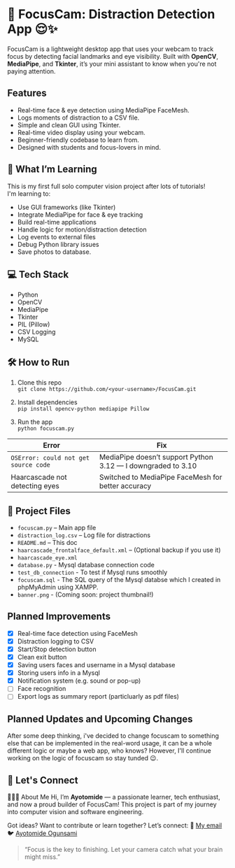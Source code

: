 # 🎯 FocusCam: Distraction Detection App 😌✨

FocusCam is a lightweight desktop app that uses your webcam to track focus by detecting facial landmarks and eye visibility. Built with **OpenCV**, **MediaPipe**, and **Tkinter**, it’s your mini assistant to know when you're not paying attention. 

## Features
- Real-time face & eye detection using MediaPipe FaceMesh.
- Logs moments of distraction to a CSV file.
- Simple and clean GUI using Tkinter.
- Real-time video display using your webcam.
- Beginner-friendly codebase to learn from.
- Designed with students and focus-lovers in mind.

## 🧠 What I’m Learning
This is my first full solo computer vision project after lots of tutorials!  
I'm learning to:
- Use GUI frameworks (like Tkinter)
- Integrate MediaPipe for face & eye tracking
- Build real-time applications
- Handle logic for motion/distraction detection
- Log events to external files
- Debug Python library issues
- Save photos to database.

## 💻 Tech Stack
- Python 
- OpenCV
- MediaPipe
- Tkinter
- PIL (Pillow)
- CSV Logging
- MySQL

## 🛠️ How to Run
1. Clone this repo  
   `git clone https://github.com/<your-username>/FocusCam.git`

2. Install dependencies  
   `pip install opencv-python mediapipe Pillow`

3. Run the app  
   `python focuscam.py`

| Error                                  | Fix                                                          |
| -------------------------------------- | ------------------------------------------------------------ |
| `OSError: could not get source code` | MediaPipe doesn’t support Python 3.12 — I downgraded to 3.10 |
| Haarcascade not detecting eyes       | Switched to MediaPipe FaceMesh for better accuracy           |

## 📂 Project Files
- `focuscam.py` – Main app file
- `distraction_log.csv` – Log file for distractions
- `README.md` – This doc
- `haarcascade_frontalface_default.xml` – (Optional backup if you use it)
- `haarcascade_eye.xml`
- `database.py` - Mysql database connection code
- `test_db_connection` - To test if Mysql runs smoothly
- `focuscam.sql` - The SQL query of the Mysql databse which I created in phpMyAdmin using XAMPP.
- `banner.png` - (Coming soon: project thumbnail!)

## Planned Improvements
- [x] Real-time face detection using FaceMesh
- [x] Distraction logging to CSV
- [x] Start/Stop detection button
- [x] Clean exit button
- [x] Saving users faces and username in a Mysql database
- [x] Storing users info in a Mysql 
- [x] Notification system (e.g. sound or pop-up)
- [ ] Face recognition
- [ ] Export logs as summary report (particluarly as pdf files)

## Planned Updates and Upcoming Changes
After some deep thinking, i've decided to change focuscam to something else that can be implemented in the real-word usage, it can be a whole different logic or maybe a web app, who knows? However, I'll continue working on the logic of focuscam so stay tunded 😉.
 
## 🤝 Let's Connect
👩🏽‍💻 About Me
Hi, I’m **Ayotomide** — a passionate learner, tech enthusiast, and now a proud builder of FocusCam!
This project is part of my journey into computer vision and software engineering.

Got ideas? Want to contribute or learn together? Let’s connect:
📧 [My email](ayotomide.toluwani@gmail.com) 
🐦 [Ayotomide Ogunsami](www.linkedin.com/in/ayotomide-ogunsami-93aa61312)

> “Focus is the key to finishing. Let your camera catch what your brain might miss.”
